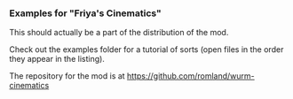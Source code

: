 ### Examples for "Friya's Cinematics"
This should actually be a part of the distribution of the mod.

Check out the examples folder for a tutorial of sorts (open files in the order they appear in the listing).

The repository for the mod is at https://github.com/romland/wurm-cinematics
